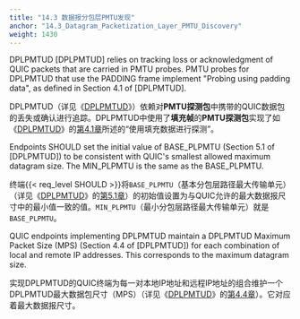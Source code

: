 ```yaml
---
title: "14.3 数据报分包层PMTU发现"
anchor: "14.3_Datagram_Packetization_Layer_PMTU_Discovery"
weight: 1430
---
```


DPLPMTUD [DPLPMTUD] relies on tracking loss or acknowledgment of QUIC packets that are carried in PMTU probes. PMTU probes for DPLPMTUD that use the PADDING frame implement "Probing using padding data", as defined in Section 4.1 of [DPLPMTUD].

DPLPMTUD（详见《[DPLPMTUD]()》）依赖对**PMTU探测包**中携带的QUIC数据包的丢失或确认进行追踪。DPLPMTUD中使用了**填充帧**的**PMTU探测包**实现了如《[DPLPMTUD]()》的[第4.1章]()所述的“使用填充数据进行探测”。

Endpoints SHOULD set the initial value of BASE_PLPMTU (Section 5.1 of [DPLPMTUD]) to be consistent with QUIC's smallest allowed maximum datagram size. The MIN_PLPMTU is the same as the BASE_PLPMTU.

终端{{< req_level SHOULD >}}将`BASE_PLPMTU`（基本分包层路径最大传输单元）（详见《[DPLPMTUD]()》的[第5.1章]()）的初始值设置为与QUIC允许的最大数据报尺寸中的最小值一致的值。`MIN_PLPMTU`（最小分包层路径最大传输单元）就是`BASE_PLPMTU`。

QUIC endpoints implementing DPLPMTUD maintain a DPLPMTUD Maximum Packet Size (MPS) (Section 4.4 of [DPLPMTUD]) for each combination of local and remote IP addresses. This corresponds to the maximum datagram size.

实现DPLPMTUD的QUIC终端为每一对本地IP地址和远程IP地址的组合维护一个DPLPMTUD最大数据包尺寸（MPS）（详见《[DPLPMTUD]()》的[第4.4章]()）。它对应着最大数据报尺寸。
